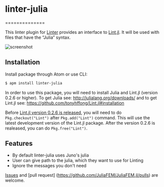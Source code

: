 # linter-julia
==============

This linter plugin for [Linter](https://github.com/AtomLinter/Linter) provides
an interface to [Lint.jl](https://github.com/tonyhffong/Lint.jl). It will be
used with files that have the “Julia” syntax.

![screenshot](https://raw.githubusercontent.com/TeroFrondelius/linter-julia/master/Screenshot.gif)

## Installation
Install package through Atom or use CLI:

```bash
$ apm install linter-julia
```

In order to use this package, you will need to install Julia and Lint.jl
(version 0.2.6 or higher).
To get Julia see: http://julialang.org/downloads/ and to get Lint.jl
see: https://github.com/tonyhffong/Lint.jl#installation


Before [Lint.jl version 0.2.6 is released](https://github.com/tonyhffong/Lint.jl/releases),
you will need to do `Pkg.checkout("Lint")` after `Pkg.add("Lint")` command.
This will use the latest development version of the Lint.jl package.
After the version 0.2.6 is realeased, you can do `Pkg.free("Lint")`.


## Features
* By default linter-julia uses Juno's julia
* User can give path to the julia, which they want to use for Linting
* Ignore the messages you don't need


[Issues](https://github.com/JuliaFEM/JuliaFEM.jl/issues) and [pull request]
(https://github.com/JuliaFEM/JuliaFEM.jl/pulls) are welcome.
